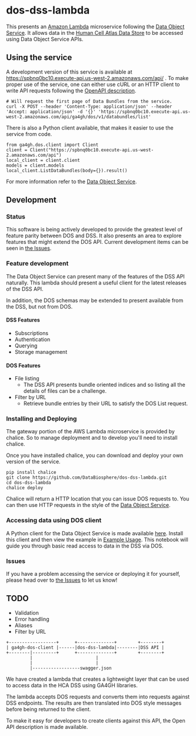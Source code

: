 # dos-dss-lambda

This presents an [Amazon Lambda](https://aws.amazon.com/lambda/) microservice
following the [Data Object Service](https://github.com/ga4gh/data-object-service-schemas).
It allows data in the [Human Cell Atlas Data Store](https://github.com/HumanCellAtlas/data-store)
to be accessed using Data Object Service APIs.

## Using the service

A development version of this service is available at https://spbnq0bc10.execute-api.us-west-2.amazonaws.com/api/ .
To make proper use of the service, one can either use cURL or an HTTP client to write API requests
following the [OpenAPI description](https://spbnq0bc10.execute-api.us-west-2.amazonaws.com/api/swagger.json).

```
# Will request the first page of Data Bundles from the service.
curl -X POST --header 'Content-Type: application/json' --header 'Accept: application/json' -d '{}' 'https://spbnq0bc10.execute-api.us-west-2.amazonaws.com/api/ga4gh/dos/v1/databundles/list'
```

There is also a Python client available, that makes it easier to use the service from code.

```
from ga4gh.dos.client import Client
client = Client("https://spbnq0bc10.execute-api.us-west-2.amazonaws.com/api")
local_client = client.client
models = client.models
local_client.ListDataBundles(body={}).result()
```

For more information refer to the [Data Object Service](https://github.com/ga4gh/data-object-service-schemas).

## Development

### Status

This software is being actively developed to provide the greatest level of feature parity
between DOS and DSS. It also presents an area to explore features that might extend the DOS
API. Current development items can be seen in [the Issues](https://github.com/DataBiosphere/dos-dss-lambda/issues).

### Feature development

The Data Object Service can present many of the features of the DSS API naturally. This
lambda should present a useful client for the latest releases of the DSS API.

In addition, the DOS schemas may be extended to present available from the DSS, but
not from DOS.

#### DSS Features

* Subscriptions
* Authentication
* Querying
* Storage management

#### DOS Features

* File listing
  *  The DSS API presents bundle oriented indices and so listing all the details of files
     can be a challenge.
* Filter by URL
  *  Retrieve bundle entries by their URL to satisfy the DOS List request.

### Installing and Deploying

The gateway portion of the AWS Lambda microservice is provided by chalice. So to manage
deployment and to develop you'll need to install chalice.

Once you have installed chalice, you can download and deploy your own version of the
service.

```
pip install chalice
git clone https://github.com/DataBiosphere/dos-dss-lambda.git
cd dos-dss-lambda
chalice deploy
```

Chalice will return a HTTP location that you can issue DOS requests to. You can then use
HTTP requests in the style of the [Data Object Service](https://ga4gh.github.io/data-object-service-schemas).

### Accessing data using DOS client

A Python client for the Data Object Service is made available [here](https://github.com/ga4gh/data-object-service-schemas/blob/master/python/ga4gh/dos/client.py).
Install this client and then view the example in [Example Usage](https://github.com/DataBiosphere/dos-dss-lambda/blob/master/example-usage.ipynb).
This notebook will guide you through basic read access to data in the DSS via DOS.

### Issues

If you have a problem accessing the service or deploying it for yourself, please head
over to [the Issues](https://github.com/DataBiosphere/dos-dss-lambda/issues) to let us know!


## TODO

* Validation
* Error handling
* Aliases
* Filter by URL

```                                                                                         
+------------------+      +--------------+        +--------+
| ga4gh-dos-client |------|dos-dss-lambda|--------|DSS API |
+--------|---------+      +--------------+        +--------+
         |                        |                                                         
         |                        |                                                         
         |------------------swagger.json                                                    
```

We have created a lambda that creates a lightweight layer that can be used
to access data in the HCA DSS using GA4GH libraries.

The lambda accepts DOS requests and converts them into requests against
DSS endpoints. The results are then translated into DOS style messages before
being returned to the client.

To make it easy for developers to create clients against this API, the Open API
description is made available.


